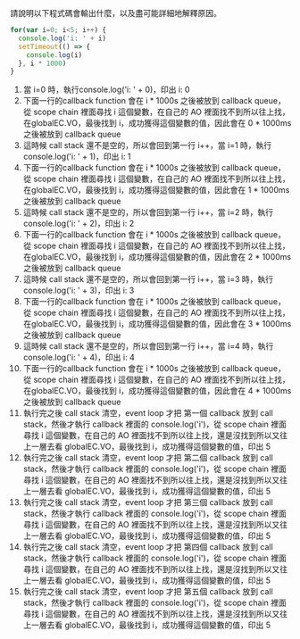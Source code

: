 請說明以下程式碼會輸出什麼，以及盡可能詳細地解釋原因。

```javascript
for(var i=0; i<5; i++) {
  console.log('i: ' + i)
  setTimeout(() => {
    console.log(i)
  }, i * 1000)
}
```

1. 當 i=0 時，執行console.log('i: ' + 0)，印出 i: 0
2. 下面一行的callback function 會在 i * 1000s 之後被放到 callback queue，從 scope chain 裡面尋找 i 這個變數，在自己的 AO 裡面找不到所以往上找，在globalEC.VO，最後找到 i，成功獲得這個變數的值，因此會在 0 * 1000ms 之後被放到 callback queue
3. 這時候 call stack 還不是空的，所以會回到第一行 i++，當 i=1 時，執行console.log('i: ' + 1)，印出 i: 1
4. 下面一行的callback function 會在 i * 1000s 之後被放到 callback queue，從 scope chain 裡面尋找 i 這個變數，在自己的 AO 裡面找不到所以往上找，在globalEC.VO，最後找到 i，成功獲得這個變數的值，因此會在 1 * 1000ms 之後被放到 callback queue
5. 這時候 call stack 還不是空的，所以會回到第一行 i++，當 i=2 時，執行console.log('i: ' + 2)，印出 i: 2
6. 下面一行的callback function 會在 i * 1000s 之後被放到 callback queue，從 scope chain 裡面尋找 i 這個變數，在自己的 AO 裡面找不到所以往上找，在globalEC.VO，最後找到 i，成功獲得這個變數的值，因此會在 2 * 1000ms 之後被放到 callback queue
7. 這時候 call stack 還不是空的，所以會回到第一行 i++，當 i=3 時，執行console.log('i: ' + 3)，印出 i: 3
8. 下面一行的callback function 會在 i * 1000s 之後被放到 callback queue，從 scope chain 裡面尋找 i 這個變數，在自己的 AO 裡面找不到所以往上找，在globalEC.VO，最後找到 i，成功獲得這個變數的值，因此會在 3 * 1000ms 之後被放到 callback queue
9. 這時候 call stack 還不是空的，所以會回到第一行 i++，當 i=4 時，執行console.log('i: ' + 4)，印出 i: 4
10. 下面一行的callback function 會在 i * 1000s 之後被放到 callback queue，從 scope chain 裡面尋找 i 這個變數，在自己的 AO 裡面找不到所以往上找，在globalEC.VO，最後找到 i，成功獲得這個變數的值，因此會在 4 * 1000ms 之後被放到 callback queue
11. 執行完之後 call stack 清空，event loop 才把 第一個 callback 放到 call stack，然後才執行 callback 裡面的 console.log('i')，從 scope chain 裡面尋找 i 這個變數，在自己的 AO 裡面找不到所以往上找，還是沒找到所以又往上一層去看 globalEC.VO，最後找到 i，成功獲得這個變數的值，印出 5
12. 執行完之後 call stack 清空，event loop 才把 第二個 callback 放到 call stack，然後才執行 callback 裡面的 console.log('i')，從 scope chain 裡面尋找 i 這個變數，在自己的 AO 裡面找不到所以往上找，還是沒找到所以又往上一層去看 globalEC.VO，最後找到 i，成功獲得這個變數的值，印出 5
13. 執行完之後 call stack 清空，event loop 才把 第三個 callback 放到 call stack，然後才執行 callback 裡面的 console.log('i')，從 scope chain 裡面尋找 i 這個變數，在自己的 AO 裡面找不到所以往上找，還是沒找到所以又往上一層去看 globalEC.VO，最後找到 i，成功獲得這個變數的值，印出 5
14. 執行完之後 call stack 清空，event loop 才把 第四個 callback 放到 call stack，然後才執行 callback 裡面的 console.log('i')，從 scope chain 裡面尋找 i 這個變數，在自己的 AO 裡面找不到所以往上找，還是沒找到所以又往上一層去看 globalEC.VO，最後找到 i，成功獲得這個變數的值，印出 5
15. 執行完之後 call stack 清空，event loop 才把 第五個 callback 放到 call stack，然後才執行 callback 裡面的 console.log('i')，從 scope chain 裡面尋找 i 這個變數，在自己的 AO 裡面找不到所以往上找，還是沒找到所以又往上一層去看 globalEC.VO，最後找到 i，成功獲得這個變數的值，印出 5
